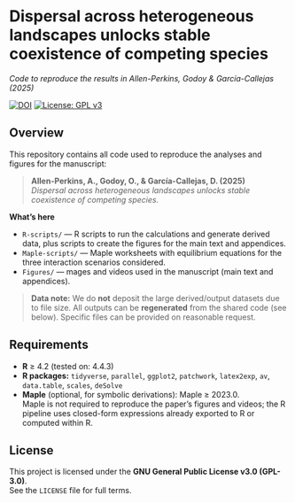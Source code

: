 # Dispersal across heterogeneous landscapes unlocks stable coexistence of competing species
_Code to reproduce the results in Allen-Perkins, Godoy & García-Callejas (2025)_

[![DOI](https://zenodo.org/badge/DOI/XXXXXXXXX.svg)](https://doi.org/XXXXXXXXX)
[![License: GPL v3](https://img.shields.io/badge/License-GPLv3-blue.svg)](#license)

## Overview
This repository contains all code used to reproduce the analyses and figures for the manuscript:

> **Allen-Perkins, A., Godoy, O., & García-Callejas, D. (2025)**  
> *Dispersal across heterogeneous landscapes unlocks stable coexistence of competing species.*

**What’s here**
- `R-scripts/` — R scripts to run the calculations and generate derived data, plus scripts to create the figures for the main text and appendices.  
- `Maple-scripts/` — Maple worksheets with equilibrium equations for the three interaction scenarios considered.
- `Figures/` — mages and videos used in the manuscript (main text and appendices).

> **Data note:** We do **not** deposit the large derived/output datasets due to file size. All outputs can be **regenerated** from the shared code (see below). Specific files can be provided on reasonable request.

## Requirements
- **R** ≥ 4.2 (tested on: 4.4.3)  
- **R packages:** `tidyverse`, `parallel`, `ggplot2`, `patchwork`, `latex2exp`, `av`, `data.table`, `scales`, `deSolve`
- **Maple** (optional, for symbolic derivations): Maple ≥ 2023.0.  
  Maple is not required to reproduce the paper’s figures and videos; the R pipeline uses closed-form expressions already exported to R or computed within R.

## License
This project is licensed under the **GNU General Public License v3.0 (GPL-3.0)**.  
See the `LICENSE` file for full terms.
